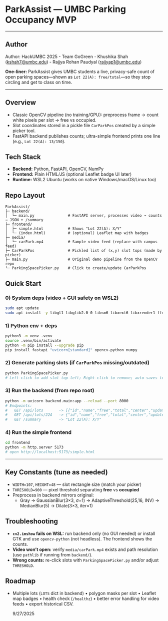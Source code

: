 # ParkAssist — UMBC Parking Occupancy MVP
---

## Author

  Author:
    HackUMBC 2025 - Team GoGreen
    - Khushika Shah (kshah7@umbc.edu) 
    - Rajjya Rohan Paudyal (rajjyap1@umbc.edu)

**One-liner:** ParkAssist gives UMBC students a live, privacy-safe count of open parking spaces—shown as `Lot 22(A): free/total`—so they stop circling and get to class on time.

---

## Overview
- Classic OpenCV pipeline (no training/GPU): preprocess frame → count white pixels per slot → free vs occupied.
- Slot coordinates stored in a pickle file `CarParkPos` created by a simple picker tool.
- FastAPI backend publishes counts; ultra-simple frontend prints one line (e.g., `Lot 22(A): 13/150`).

## Tech Stack
- **Backend:** Python, FastAPI, OpenCV, NumPy
- **Frontend:** Plain HTML/JS (optional Leaflet badge UI later)
- **Runtime:** WSL2 Ubuntu (works on native Windows/macOS/Linux too)

## Repo Layout
```
ParkAssist/
├─ backend/
│  └─ main.py               # FastAPI server, processes video → counts → JSON + /summary
├─ frontend/
│  ├─ simple.html           # Shows "Lot 22(A): X/Y"
│  └─ (index.html)          # (optional) Leaflet map with badges
├─ media/
│  └─ carPark.mp4           # Sample video feed (replace with campus feed)
├─ CarParkPos               # Pickled list of (x,y) slot tops (made by picker)
├─ main.py                  # Original demo pipeline from the OpenCV repo
└─ ParkingSpacePicker.py    # Click to create/update CarParkPos
```

## Quick Start

### 0) System deps (video + GUI safety on WSL2)
```bash
sudo apt update
sudo apt install -y libgl1 libglib2.0-0 libsm6 libxext6 libxrender1 ffmpeg libgtk-3-0
```

### 1) Python env + deps
```bash
python3 -m venv .venv
source .venv/bin/activate
python -m pip install --upgrade pip
pip install fastapi "uvicorn[standard]" opencv-python numpy
```

### 2) Generate parking slots (if `CarParkPos` missing/outdated)
```bash
python ParkingSpacePicker.py
# Left-click to add slot top-left; Right-click to remove; auto-saves to CarParkPos
```

### 3) Run the backend (from repo root)
```bash
python -m uvicorn backend.main:app --reload --port 8000
# Endpoints:
#   GET /api/lots       -> [{"id","name","free","total","center","updatedAt"}]
#   GET /api/lots/22A   -> {"id","name","free","total","center","updatedAt"}
#   GET /summary        -> "Lot 22(A): X/Y"
```

### 4) Run the simple frontend
```bash
cd frontend
python -m http.server 5173
# open http://localhost:5173/simple.html
```

---

## Key Constants (tune as needed)
- `WIDTH=107`, `HEIGHT=48` — slot rectangle size (match your picker)
- `THRESHOLD=900` — pixel threshold separating **free** vs **occupied**
- Preprocess in backend mirrors original:
  - Gray → GaussianBlur(3×3, σ=1) → AdaptiveThreshold(25,16, INV) → MedianBlur(5) → Dilate(3×3, iter=1)

## Troubleshooting
- **`cv2.imshow` fails on WSL:** run backend only (no GUI needed) or install GTK and use `opencv-python` (not headless). The frontend shows the counts.
- **Video won’t open:** verify `media/carPark.mp4` exists and path resolution (use `pathlib` if running from `backend/`).
- **Wrong counts:** re-click slots with `ParkingSpacePicker.py` and/or adjust `THRESHOLD`.

## Roadmap
- Multiple lots (`LOTS` dict in backend) • polygon masks per slot • Leaflet map badges • health check (`/healthz`) • better error handling for video feeds • export historical CSV.

    9/27/2025

